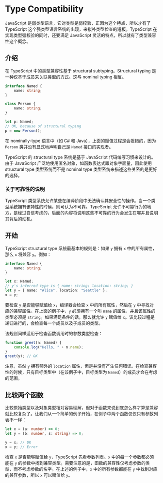 # Type Compatibility

JavaScript 是弱类型语言，它对类型是弱校验，正因为这个特点，所以才有了 TypeScript 这个强类型语言系统的出现，来拟补类型检查的短板。TypeScript 在实现类型强校验的同时，还要满足 JavaScript 灵活的特点，所以就有了类型兼容性这个概念。

## 介绍

在 TypeScript 中的类型兼容性基于 structural subtyping。Structural typing 是一种仅基于成员来关联类型的方式。这与 nominal typing 相反。

```ts
interface Named {
    name: string;
}

class Person {
    name: string;
}

let p: Named;
// OK, because of structural typing
p = new Person();
```

在 nominally-type 语言中（如 C# 和 Java），上面的赋值过程是会报错的，因为 `Person` 类并没有显式地声明自己是 `Named` 接口的实现者。

TypeScript 的 structural type 系统是基于 JavaScript 代码编写习惯来设计的。由于 JavaScript 广泛地使用匿名对象，如函数表达式跟对象字面量，因此使用 structural type 类型系统而不是 nominal type 类型系统来描述这些关系的是更好的选择。

### 关于可靠性的说明

TypeScript 类型系统允许某些在编译阶段中无法确认其安全性的操作。当一个类型系统拥有该特性的时候，则可认为不可靠。TypeScript 允许不可靠行为的地方，是经过自信考虑的，后面的内容将说明这些不可靠的行为会发生在哪并且说明其背后的动机。

## 开始

TypeScript structural type 系统最基本的规则是：如果 `y` 拥有 `x` 中的所有属性，那么 `x` 将兼容 `y`。例如：

```ts
interface Named {
    name: string;
}

let x: Named;
// y's inferred type is { name: string; location: string; }
let y = { name: "Alice", location: "Seattle" };
x = y;
```

要检查 `y` 是否能够赋值给 `x`，编译器会检查 `x` 中的所有属性，然后在 `y` 中寻找对应的兼容属性。在上面的例子中，`y` 必须拥有一个叫 `name` 的属性，并且该属性的类型必须是 `string`。如果满足条件的话，那么就允许 `y` 赋值给 `x`。该比较过程是递归进行的，会检查每一个成员以及子成员的类型。

该规则同样适用于检查函数调用时的参数类型检查：

```ts
function greet(n: Named) {
    console.log("Hello, " + n.name);
}
greet(y); // OK
```

注意，虽然 `y` 拥有额外的 `location` 属性，但是并没有产生任何错误。在检查兼容性的时候，只有目标类型中（在该例子中，目标类型为 `Named`）的成员才会在考虑的范围。

## 比较两个函数

比较原始类型以及对象类型相对容易理解，但对于函数来说到底怎么样才算是兼容就比较复杂了。让我们从一个简单的例子开始，在例子中两个函数仅仅只有参数列表不一样：

```ts
let x = (a: number) => 0;
let y = (b: number, s: string) => 0;

y = x; // OK
x = y; // Error
```

检查 `x` 是否能够赋值给 `y`，TypeScript 先看参数列表。`x` 中的每一个参数都必须能在 `y` 的参数中找到兼容类型。需要注意的是，函数的兼容性仅考虑参数的类型，而不考虑参数的名字。在上述的例子中，`x` 中的所有参数都能在 `y` 中找到对应的兼容参数，所以 `x` 可以赋值给 `y`。
